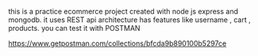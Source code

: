 this is a practice ecommerce project created with node js express and mongodb.
it uses REST api architecture 
has features like username , cart , products.
you can test it with POSTMAN 



https://www.getpostman.com/collections/bfcda9b890100b5297ce
